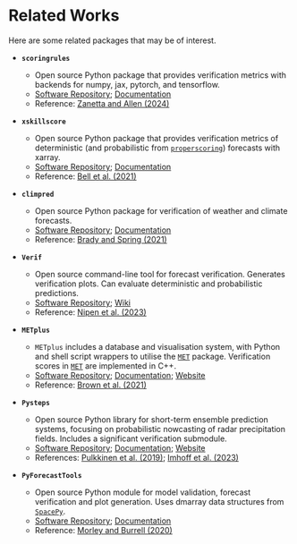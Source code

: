 # Related Works

Here are some related packages that may be of interest.

- **`scoringrules`**
	- Open source Python package that provides verification metrics with backends for numpy, jax, pytorch, and tensorflow.
	- [Software Repository](https://github.com/frazane/scoringrules); [Documentation](https://frazane.github.io/scoringrules/)
	- Reference: [Zanetta and Allen (2024)](https://frazane.github.io/scoringrules/#citation) 	

- **`xskillscore`**
	- Open source Python package that provides verification metrics of deterministic (and probabilistic from [`properscoring`](https://github.com/properscoring/properscoring)) forecasts with xarray.
	- [Software Repository](https://github.com/xarray-contrib/xskillscore); [Documentation](https://xskillscore.readthedocs.io/en/latest/)
	- Reference: [Bell et al. (2021)](https://doi.org/10.5281/zenodo.5173153) 	

- **`climpred`**
	- Open source Python package for verification of weather and climate forecasts.
	- [Software Repository](https://github.com/pangeo-data/climpred); [Documentation](https://climpred.readthedocs.io/en/stable/) 
	- Reference: [Brady and Spring (2021)](https://doi.org/10.21105/joss.02781)

- **`Verif`**  
	- Open source command-line tool for forecast verification. Generates verification plots. Can evaluate deterministic and probabilistic predictions.
	- [Software Repository](https://github.com/WFRT/verif); [Wiki](https://github.com/WFRT/verif/wiki) 
	- Reference: [Nipen et al. (2023)](https://doi.org/10.1175/bams-d-22-0253.1)

- **`METplus`**
	- `METplus` includes a database and visualisation system, with Python and shell script wrappers to utilise the [`MET`](https://github.com/dtcenter/MET) package. Verification scores in [`MET`](https://github.com/dtcenter/MET) are implemented in C++. 
	- 	[Software Repository](https://github.com/dtcenter/METplus); [Documentation](https://metplus.readthedocs.io/en/latest/); [Website](https://dtcenter.org/community-code/metplus)
	- Reference: [Brown et al. (2021)](https://doi.org/10.1175/bams-d-19-0093.1) 

- **`Pysteps`** 
	- Open source Python library for short-term ensemble prediction systems, focusing on probabilistic nowcasting of radar precipitation fields. Includes a significant verification submodule.
	- [Software Repository](https://github.com/pySTEPS/pysteps); [Documentation](https://pysteps.readthedocs.io/en/stable/); [Website](https://pysteps.github.io/)
	- References: [Pulkkinen et al. (2019)](https://doi.org/10.5194/gmd-12-4185-2019); [Imhoff et al. (2023)](https://doi.org/10.1002/qj.4461)

- **`PyForecastTools`**
	- Open source Python module for model validation, forecast verification and plot generation. Uses dmarray data structures from [`SpacePy`](https://github.com/spacepy/spacepy).
	- [Software Repository](https://github.com/drsteve/PyForecastTools); [Documentation](https://drsteve.github.io/PyForecastTools/)
	- Reference: [Morley and Burrell (2020)](https://doi.org/10.5281/zenodo.3764117)